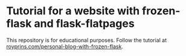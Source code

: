 # Tutorial for a website with frozen-flask and flask-flatpages
This repository is for educational purposes. Follow the tutorial at [royprins.com/personal-blog-with-frozen-flask](royprins.com/personal-blog-with-frozen-flask).
